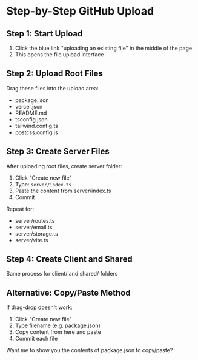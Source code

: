 # Step-by-Step GitHub Upload

## Step 1: Start Upload
1. Click the blue link "uploading an existing file" in the middle of the page
2. This opens the file upload interface

## Step 2: Upload Root Files
Drag these files into the upload area:
- package.json
- vercel.json
- README.md
- tsconfig.json
- tailwind.config.ts
- postcss.config.js

## Step 3: Create Server Files
After uploading root files, create server folder:
1. Click "Create new file"
2. Type: `server/index.ts`
3. Paste the content from server/index.ts
4. Commit

Repeat for:
- server/routes.ts
- server/email.ts
- server/storage.ts
- server/vite.ts

## Step 4: Create Client and Shared
Same process for client/ and shared/ folders

## Alternative: Copy/Paste Method
If drag-drop doesn't work:
1. Click "Create new file"
2. Type filename (e.g. package.json)
3. Copy content from here and paste
4. Commit each file

Want me to show you the contents of package.json to copy/paste?